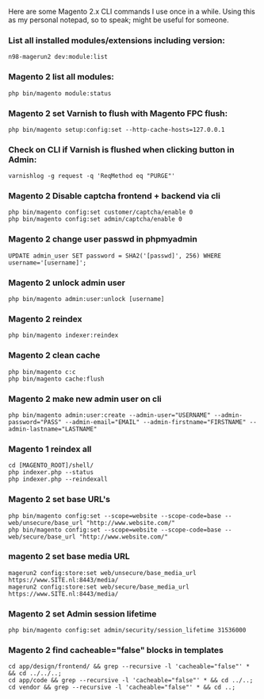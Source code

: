 Here are some Magento 2.x CLI commands I use once in a while. Using this as my personal notepad, so to speak; might be useful for someone.

### List all installed modules/extensions including version:
`n98-magerun2 dev:module:list`

### Magento 2 list all modules:
`php bin/magento module:status`

### Magento 2 set Varnish to flush with Magento FPC flush:
`php bin/magento setup:config:set --http-cache-hosts=127.0.0.1`

### Check on CLI if Varnish is flushed when clicking button in Admin:
`varnishlog -g request -q 'ReqMethod eq "PURGE"'`

### Magento 2 Disable captcha frontend + backend via cli
```
php bin/magento config:set customer/captcha/enable 0
php bin/magento config:set admin/captcha/enable 0
```

### Magento 2 change user passwd in phpmyadmin
`UPDATE admin_user SET password = SHA2('[passwd]', 256) WHERE username='[username]';`

### Magento 2 unlock admin user
`php bin/magento admin:user:unlock [username]`

### Magento 2 reindex
`php bin/magento indexer:reindex`

### Magento 2 clean cache
```
php bin/magento c:c
php bin/magento cache:flush
```

### Magento 2 make new admin user on cli
`php bin/magento admin:user:create --admin-user="USERNAME" --admin-password="PASS" --admin-email="EMAIL" --admin-firstname="FIRSTNAME" --admin-lastname="LASTNAME"`

### Magento 1 reindex all
```
cd [MAGENTO_ROOT]/shell/
php indexer.php --status  
php indexer.php --reindexall
```
### Magento 2 set base URL's
```
php bin/magento config:set --scope=website --scope-code=base -- web/unsecure/base_url "http://www.website.com/"
php bin/magento config:set --scope=website --scope-code=base -- web/secure/base_url "http://www.website.com/"
```

### magento 2 set base media URL
```
magerun2 config:store:set web/unsecure/base_media_url https://www.SITE.nl:8443/media/
magerun2 config:store:set web/secure/base_media_url https://www.SITE.nl:8443/media/
```

### Magento 2 set Admin session lifetime
```
php bin/magento config:set admin/security/session_lifetime 31536000
```

### Magento 2 find cacheable="false" blocks in templates
```
cd app/design/frontend/ && grep --recursive -l 'cacheable="false"' * && cd ../../..;
cd app/code && grep --recursive -l 'cacheable="false"' * && cd ../..;
cd vendor && grep --recursive -l 'cacheable="false"' * && cd ..;
```
